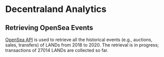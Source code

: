 # Decentraland Analytics


## Retrieving OpenSea Events
[OpenSea API](https://docs.opensea.io/reference/api-overview) is used to retrieve all the historical events (e.g., auctions, sales, transfers) of LANDs from 2018 to 2020. The retrieval is in progress; transactions of 27014 LANDs are collected so far.